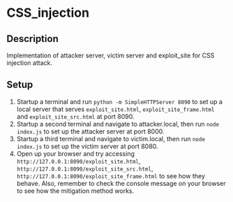 # CSS_injection

## Description
Implementation of attacker server, victim server and exploit_site for CSS injection attack.

## Setup
1. Startup a terminal and run ```python -m SimpleHTTPServer 8090``` to set up a local server that serves ```exploit_site.html```, ```exploit_site_frame.html``` and ```exploit_site_src.html``` at port 8090.
2. Startup a second terminal and navigate to attacker.local, then run ```node index.js``` to set up the attacker server at port 8000.
3. Startup a third terminal and navigate to victim.local, then run ```node index.js``` to set up the victim server at port 8080.
4. Open up your browser and try accessing ```http://127.0.0.1:8090/exploit_site.html```, ```http://127.0.0.1:8090/exploit_site_src.html```, ```http://127.0.0.1:8090/exploit_site_frame.html``` to see how they behave. Also, remember to check the console message on your browser to see how the mitigation method works.
